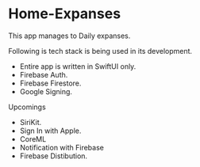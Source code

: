 # Home-Expanses

This app manages to Daily expanses.

Following is tech stack is being used in its development.

- Entire app is written in SwiftUI only.
- Firebase Auth. 
- Firebase Firestore. 
- Google Signing. 

Upcomings
- SiriKit.
- Sign In with Apple.
- CoreML
- Notification with Firebase
- Firebase Distibution. 

